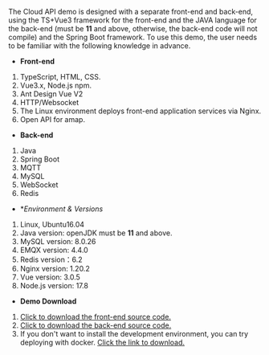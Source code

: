 
The Cloud API demo is designed with a separate front-end and back-end, using the TS+Vue3 framework for the front-end and the JAVA language for the back-end (must be **11** and above, otherwise, the back-end code will not compile) and the Spring Boot framework. To use this demo, the user needs to be familiar with the following knowledge in advance.

- **Front-end**

1. TypeScript, HTML, CSS.
2. Vue3.x, Node.js npm.
3. Ant Design Vue V2
4. HTTP/Websocket
5. The Linux environment deploys front-end application services via Nginx.
6. Open API for amap.

- **Back-end**

1. Java
2. Spring Boot
3. MQTT
4. MySQL
5. WebSocket
6. Redis

- **Environment & Versions*

1. Linux, Ubuntu16.04
2. Java version: openJDK must be **11** and above.
3. MySQL version: 8.0.26
4. EMQX version: 4.4.0
5. Redis version：6.2
6. Nginx version: 1.20.2
7. Vue version: 3.0.5
8. Node.js version: 17.8

- **Demo Download**

1. [Click to download the front-end source code.](https://github.com/dji-sdk/Cloud-API-Demo-Web)
2. [Click to download the back-end source code.](https://github.com/dji-sdk/DJI-Cloud-API-Demo)
3. If you don't want to install the development environment, you can try deploying with docker. [Click the link to download.](https://terra-sz-hc1pro-cloudapi.oss-cn-shenzhen.aliyuncs.com/c0af9fe0d7eb4f35a8fe5b695e4d0b96/docker/cloud_api_sample_docker.zip)

